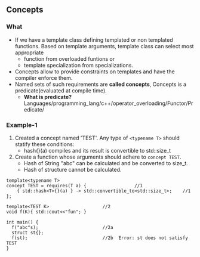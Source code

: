 ## Concepts
### What
- If we have a template class defining templated or non templated functions. Based on template arguments, template class can select most appropriate
  - function from overloaded funtions or
  - template specialization from specializations. 
 - Concepts allow to provide constraints on templates and have the compiler enforce them.
- Named sets of such requirements are **called concepts**, Concepts is a predicate(evaluated at compile time).
  - **What is predicate?** Languages/programming_lang/c++/operator_overloading/Functor/Predicate/
  
### Example-1
1. Created a concept named 'TEST'. Any type of `<typename T>` should statify these conditions:
   - hash<T>{}(a) compiles and its result is convertible to std::size_t
2. Create a function whose arguments should adhere to `concept TEST`.
   - Hash of String "abc" can be calculated and be converted to size_t.
   - Hash of structure cannot be calculated.
```
template<typename T>
concept TEST = requires(T a) {                  //1
    { std::hash<T>{}(a) } -> std::convertible_to<std::size_t>;    //1
};
 
template<TEST K>                    //2
void f(K){ std::cout<<"fun"; }
 
int main() {
  f("abc"s);                        //2a
  struct st{};
  f(st);                            //2b  Error: st does not satisfy TEST
}
```

